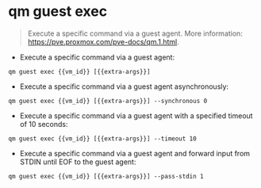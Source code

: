 # qm guest exec

> Execute a specific command via a guest agent.
> More information: <https://pve.proxmox.com/pve-docs/qm.1.html>.

- Execute a specific command via a guest agent:

`qm guest exec {{vm_id}} [{{extra-args}}]`

- Execute a specific command via a guest agent asynchronously:

`qm guest exec {{vm_id}} [{{extra-args}}] --synchronous 0`

- Execute a specific command via a guest agent with a specified timeout of 10 seconds:

`qm guest exec {{vm_id}} [{{extra-args}}] --timeout 10`

- Execute a specific command via a guest agent and forward input from STDIN until EOF to the guest agent:

`qm guest exec {{vm_id}} [{{extra-args}}] --pass-stdin 1`
